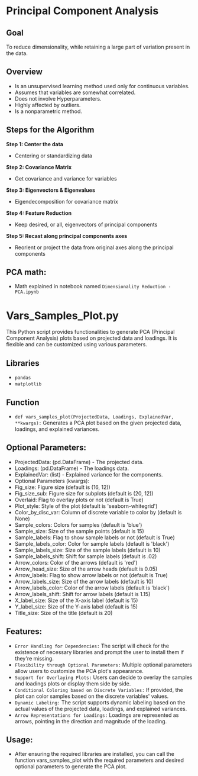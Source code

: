# Principal Component Analysis 

## Goal

To reduce dimensionality, while retaining a large part of variation present in the data.

## Overview

- Is an unsupervised learning method used only for continuous variables.
- Assumes that variables are somewhat correlated.
- Does not involve Hyperparameters.
- Highly affected by outliers.
- Is a nonparametric method.

## Steps for the Algorithm

**Step 1: Center the data**
- Centering or standardizing data

**Step 2: Covariance Matrix**
- Get covariance and variance for variables

**Step 3: Eigenvectors & Eigenvalues**
- Eigendecomposition for covariance matrix

**Step 4: Feature Reduction**
- Keep desired, or all, eigenvectors of principal components

**Step 5: Recast along principal components axes**
- Reorient or project the data from original axes along the principal components

## PCA math:

- Math explained in notebook named `Dimensionality Reduction - PCA.ipynb`


# Vars_Samples_Plot.py

This Python script provides functionalities to generate PCA (Principal Component Analysis) plots based on projected data and loadings. It is flexible and can be customized using various parameters.

## Libraries
- `pandas`
- `matplotlib`

## Function

- `def vars_samples_plot(ProjectedData, Loadings, ExplainedVar, **kwargs):` Generates a PCA plot based on the given projected data, loadings, and explained variances.

## Optional Parameters:

- ProjectedData: (pd.DataFrame) - The projected data.
- Loadings: (pd.DataFrame) - The loadings data.
- ExplainedVar: (list) - Explained variance for the components.
- Optional Parameters (kwargs):
- Fig_size: Figure size (default is (16, 12))
- Fig_size_sub: Figure size for subplots (default is (20, 12))
- Overlaid: Flag to overlay plots or not (default is True)
- Plot_style: Style of the plot (default is 'seaborn-whitegrid')
- Color_by_disc_var: Column of discrete variable to color by (default is None)
- Sample_colors: Colors for samples (default is 'blue')
- Sample_size: Size of the sample points (default is 15)
- Sample_labels: Flag to show sample labels or not (default is True)
- Sample_labels_color: Color for sample labels (default is 'black')
- Sample_labels_size: Size of the sample labels (default is 10)
- Sample_labels_shift: Shift for sample labels (default is .02)
- Arrow_colors: Color of the arrows (default is 'red')
- Arrow_head_size: Size of the arrow heads (default is 0.05)
- Arrow_labels: Flag to show arrow labels or not (default is True)
- Arrow_labels_size: Size of the arrow labels (default is 10)
- Arrow_labels_color: Color of the arrow labels (default is 'black')
- Arrow_labels_shift: Shift for arrow labels (default is 1.15)
- X_label_size: Size of the X-axis label (default is 15)
- Y_label_size: Size of the Y-axis label (default is 15)
- Title_size: Size of the title (default is 20)

## Features:

- `Error Handling for Dependencies:` The script will check for the existence of necessary libraries and prompt the user to install them if they're missing.
- `Flexibility through Optional Parameters:` Multiple optional parameters allow users to customize the PCA plot's appearance.
- `Support for Overlaying Plots:` Users can decide to overlay the samples and loadings plots or display them side by side.
- `Conditional Coloring based on Discrete Variables:` If provided, the plot can color samples based on the discrete variables' values.
- `Dynamic Labeling:` The script supports dynamic labeling based on the actual values of the projected data, loadings, and explained variances.
- `Arrow Representations for Loadings:` Loadings are represented as arrows, pointing in the direction and magnitude of the loading.

## Usage:
- After ensuring the required libraries are installed, you can call the function vars_samples_plot with the required parameters and desired optional parameters to generate the PCA plot.
